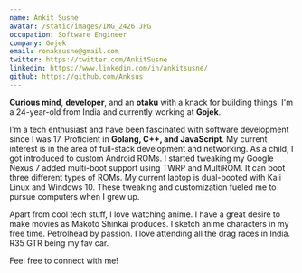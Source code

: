 ```yaml
---
name: Ankit Susne
avatar: /static/images/IMG_2426.JPG
occupation: Software Engineer
company: Gojek
email: ronaksusne@gmail.com
twitter: https://twitter.com/AnkitSusne
linkedin: https://www.linkedin.com/in/ankitsusne/
github: https://github.com/Anksus
---
```


**Curious mind**, **developer**, and an **otaku** with a knack for building things. I'm a 24-year-old from India and currently working at **Gojek**.

I'm a tech enthusiast and have been fascinated with software development since I was 17. Proficient in **Golang, C++, and JavaScript**. My current interest is in the area of full-stack development and networking. As a child, I got introduced to custom Android ROMs. I started tweaking my Google Nexus 7 added multi-boot support using TWRP and MultiROM. It can boot three different types of ROMs. My current laptop is dual-booted with Kali Linux and Windows 10. These tweaking and customization fueled me to pursue computers when I grew up.

Apart from cool tech stuff, I love watching anime. I have a great desire to make movies as Makoto Shinkai produces. I sketch anime characters in my free time. Petrolhead by passion. I love attending all the drag races in India. R35 GTR being my fav car.

Feel free to connect with me!
